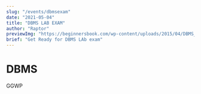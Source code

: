 ```yaml
---
slug: "/events/dbmsexam"
date: "2021-05-04"
title: "DBMS LAB EXAM"
author: "Raptor"
previewImg: "https://beginnersbook.com/wp-content/uploads/2015/04/DBMS_Schema.png"
brief: "Get Ready for DBMS LAb exam"
---
```


# DBMS

GGWP


